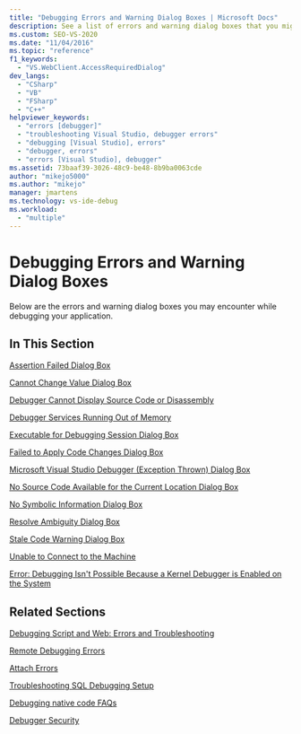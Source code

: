 ```yaml
---
title: "Debugging Errors and Warning Dialog Boxes | Microsoft Docs"
description: See a list of errors and warning dialog boxes that you might encounter while debugging your application in Visual Studio.
ms.custom: SEO-VS-2020
ms.date: "11/04/2016"
ms.topic: "reference"
f1_keywords:
  - "VS.WebClient.AccessRequiredDialog"
dev_langs:
  - "CSharp"
  - "VB"
  - "FSharp"
  - "C++"
helpviewer_keywords:
  - "errors [debugger]"
  - "troubleshooting Visual Studio, debugger errors"
  - "debugging [Visual Studio], errors"
  - "debugger, errors"
  - "errors [Visual Studio], debugger"
ms.assetid: 73baaf39-3026-48c9-be48-8b9ba0063cde
author: "mikejo5000"
ms.author: "mikejo"
manager: jmartens
ms.technology: vs-ide-debug
ms.workload:
  - "multiple"
---
```

# Debugging Errors and Warning Dialog Boxes
Below are the errors and warning dialog boxes you may encounter while debugging your application.

## In This Section
 [Assertion Failed Dialog Box](../debugger/assertion-failed-dialog-box.md)

 [Cannot Change Value Dialog Box](../debugger/cannot-change-value-dialog-box.md)

 [Debugger Cannot Display Source Code or Disassembly](../debugger/debugger-cannot-display-source-code-or-disassembly.md)
 
 [Debugger Services Running Out of Memory](../debugger/error-debugger-services-no-memory.md)

 [Executable for Debugging Session Dialog Box](../debugger/executable-for-debugging-session-dialog-box.md)

 [Failed to Apply Code Changes Dialog Box](../debugger/edit-and-continue-dialog-box-cpp.md)

 [Microsoft Visual Studio Debugger (Exception Thrown) Dialog Box](../debugger/microsoft-visual-studio-debugger-exception-thrown-dialog-box.md)

 [No Source Code Available for the Current Location Dialog Box](../debugger/no-source-available.md)

 [No Symbolic Information Dialog Box](/previous-versions/d493t3ew(v=vs.100))

 [Resolve Ambiguity Dialog Box](../debugger/resolve-ambiguity-dialog-box.md)

 [Stale Code Warning Dialog Box](../debugger/stale-code-warning-dialog-box.md)

 [Unable to Connect to the Machine](../debugger/error-unable-to-connect-to-the-machine-name-the-machine-cannot-be-found-on-the-network.md)

 [Error: Debugging Isn't Possible Because a Kernel Debugger is Enabled on the System](../debugger/error-debugging-isn-t-possible-because-a-kernel-debugger-is-enabled-on-the-system.md)

## Related Sections
 [Debugging Script and Web: Errors and Troubleshooting](../debugger/debugging-web-applications-errors-and-troubleshooting.md)

 [Remote Debugging Errors](../debugger/remote-debugging-errors-and-troubleshooting.md)

 [Attach Errors](/previous-versions/visualstudio/visual-studio-2010/8dbb3we5(v=vs.100))

 [Troubleshooting SQL Debugging Setup](/previous-versions/visualstudio/visual-studio-2010/s7ahaxtd(v=vs.100))

 [Debugging native code FAQs](../debugger/debugging-native-code-faqs.md)

 [Debugger Security](../debugger/debugger-security.md)